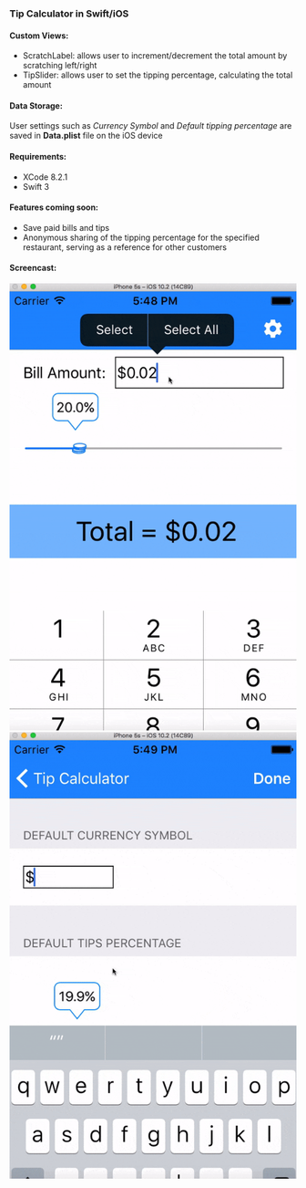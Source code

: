 ### Tip Calculator in Swift/iOS

#### Custom Views:
* ScratchLabel: allows user to increment/decrement the total amount by scratching left/right
* TipSlider: allows user to set the tipping percentage, calculating the total amount

#### Data Storage:
User settings such as *Currency Symbol* and *Default tipping percentage* are saved in **Data.plist** file on the iOS device

#### Requirements:
* XCode 8.2.1
* Swift 3

#### Features coming soon:
* Save paid bills and tips
* Anonymous sharing of the tipping percentage for the specified restaurant, serving as a reference for other customers

#### Screencast:

![](./screencast/tip_calculator_screen1.gif)
![](./screencast/tip_calculator_screen2.gif)
